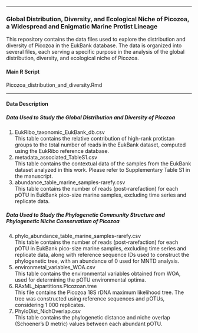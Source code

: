 _______________________________________________________________

### Global Distribution, Diversity, and Ecological Niche of Picozoa, a Widespread and Enigmatic Marine Protist Lineage

This repository contains the data files used to explore the distribution and diversity of Picozoa in the EukBank database. The data is organized into several files, each serving a specific purpose in the analysis of the global distribution, diversity, and ecological niche of Picozoa.

#### Main R Script
Picozoa_distribution_and_diversity.Rmd

_______________________________________________________________

#### Data Description
##### Data Used to Study the Global Distribution and Diversity of Picozoa

1. EukRibo_taxonomic_EukBank_db.csv  
This table contains the relative contribution of high-rank protistan groups to the total number of reads in the EukBank dataset, computed using the EukRibo reference database.
2. metadata_associated_TableS1.csv   
This table contains the contextual data of the samples from the EukBank dataset analyzed in this work. Please refer to Supplementary Table S1 in the manuscript.
3. abundance_table_marine_samples-rarefy.csv   
This table contains the number of reads (post-rarefaction) for each pOTU in EukBank pico-size marine samples, excluding time series and replicate data.

##### Data Used to Study the Phylogenetic Community Structure and Phylogenetic Niche Conservatism of Picozoa

4. phylo_abundance_table_marine_samples-rarefy.csv  
This table contains the number of reads (post-rarefaction) for each pOTU in EukBank pico-size marine samples, excluding time series and replicate data, along with reference sequence IDs used to construct the phylogenetic tree, with an abundance of 0 used for MNTD analysis.
5. environmetal_variables_WOA.csv  
This table contains the environmental variables obtained from WOA, used for determining the pOTU environmental optima.
6. RAxML_bipartitions.Picozoan.tree  
This file contains the Picozoa 18S rDNA maximum likelihood tree. The tree was constructed using reference sequences and pOTUs, considering 1 000 replicates. 
7. PhyloDist_NichOverlap.csv  
This table contains the phylogenetic distance and niche overlap (Schoener’s D metric) values between each abundant pOTU.
